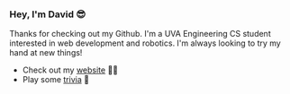 ### Hey, I'm David 😎

Thanks for checking out my Github. I'm a UVA Engineering CS student interested in web development and robotics. I'm always looking to try my hand at new things!

- Check out my [website](https://daviddimmett.net) 🏄‍♂️
- Play some [trivia](https://lucid-beaver-c17140.netlify.app/) 🤔
